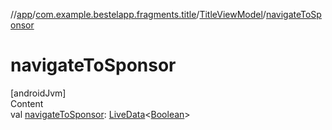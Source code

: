 //[app](../../index.md)/[com.example.bestelapp.fragments.title](../index.md)/[TitleViewModel](index.md)/[navigateToSponsor](navigate-to-sponsor.md)



# navigateToSponsor  
[androidJvm]  
Content  
val [navigateToSponsor](navigate-to-sponsor.md): [LiveData](https://developer.android.com/reference/kotlin/androidx/lifecycle/LiveData.html)<[Boolean](https://kotlinlang.org/api/latest/jvm/stdlib/kotlin/-boolean/index.html)>  




